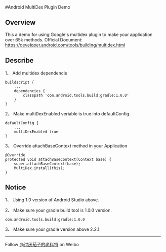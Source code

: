 #Android MultiDex Plugin Demo


## Overview
This a demo for using Google's multidex plugin to make your application over 65k methods.
Official Document: <https://developer.android.com/tools/building/multidex.html>


## Describe
1、 Add multidex dependencie
```
buildscript {
    ...
    dependencies {
        classpath 'com.android.tools.build:gradle:1.0.0'
    }
}
```

2、 Make multiDexEnabled veriable is true into defaultConfig
```
defaultConfig {
    ...
    multiDexEnabled true
}
```

3、 Override attachBaseContext method in your Application
```
@Override
protected void attachBaseContext(Context base) {
    super.attachBaseContext(base);
    MultiDex.install(this);
}
``` 


## Notice
1、 Using 1.0 version of Android Studio above.

2、 Make sure your gradle build tool is 1.0.0 version.
```
com.android.tools.build:gradle:1.0.0
```

3、 Make sure your gradle version above 2.2.1.


---
Follow [@讨厌茄子的老科特](http://weibo.com/wodis) on Weibo
